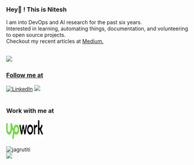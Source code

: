 <h3 align="left">Hey👋 ! This is Nitesh</h3>
I am into DevOps and AI research for the past six years. <br>
Interested in learning, automating things, documentation, and volunteering to open source projects.  <br>
Checkout my recent articles at <a href="https://medium.com/@rijalboy">Medium.
<br><br>

![](https://komarev.com/ghpvc/?username=neetesshhr)

<h3>Follow me at</h3>
<div>
<a  href="https://www.linkedin.com/in/neetesshhr/" target="_blank"><img alt="LinkedIn" src="https://img.shields.io/badge/linkedin%20-%230077B5.svg?&style=for-the-badge&logo=linkedin&logoColor=white" /></a>
<a href="https://x.com/neetesshhr" target="_blank"><img src="https://img.shields.io/badge/twitter-%314353F.svg?&style=for-the-badge&logo=twitter&logoColor=white&alt=twitter" /></a>
</div>
<br>
<h3>Work with me at</h3>
<div>
<a href="https://www.upwork.com/freelancers/~016fcdc612524952df"><img alt="Upwork" src="upwork.svg" width="100" height="50" /></a>
</div>
<br>
<div> 
 <div>
   <img src="https://github-readme-stats.vercel.app/api?username=neetesshhr&show_icons=true&theme=dracula&locale=en" alt="jagrutiti" />
 </div>
 <div> 
   <img src="https://github-readme-stats.vercel.app/api/top-langs/?username=neetesshhr&layout=compact&theme=dark" />
 </div>
<div>
